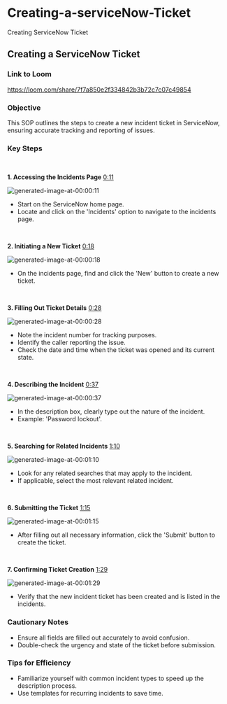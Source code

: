 # Creating-a-serviceNow-Ticket
Creating ServiceNow Ticket
## Creating a ServiceNow Ticket
### Link to Loom

<https://loom.com/share/7f7a850e2f334842b3b72c7c07c49854>

### Objective

This SOP outlines the steps to create a new incident ticket in ServiceNow, ensuring accurate tracking and reporting of issues.

### Key Steps

 

**1. Accessing the Incidents Page** [0:11](https://loom.com/share/7f7a850e2f334842b3b72c7c07c49854?t=11)

![generated-image-at-00:00:11](https://loom.com/i/93847903926c4f96a820cc210bcd651d?workflows_screenshot=true)

- Start on the ServiceNow home page.
- Locate and click on the 'Incidents' option to navigate to the incidents page.

 

**2. Initiating a New Ticket** [0:18](https://loom.com/share/7f7a850e2f334842b3b72c7c07c49854?t=18)

![generated-image-at-00:00:18](https://loom.com/i/1119c7fc3ed04b8fad82d5cb0cfbb506?workflows_screenshot=true)

- On the incidents page, find and click the 'New' button to create a new ticket.

 

**3. Filling Out Ticket Details** [0:28](https://loom.com/share/7f7a850e2f334842b3b72c7c07c49854?t=28)

![generated-image-at-00:00:28](https://loom.com/i/85dbe624007b4827828e8bc017f61c17?workflows_screenshot=true)

- Note the incident number for tracking purposes.
- Identify the caller reporting the issue.
- Check the date and time when the ticket was opened and its current state.

 

**4. Describing the Incident** [0:37](https://loom.com/share/7f7a850e2f334842b3b72c7c07c49854?t=37)

![generated-image-at-00:00:37](https://loom.com/i/c9afcf9dc6294a8eb0ea488d078e5a00?workflows_screenshot=true)

- In the description box, clearly type out the nature of the incident.
- Example: 'Password lockout'.

 

**5. Searching for Related Incidents** [1:10](https://loom.com/share/7f7a850e2f334842b3b72c7c07c49854?t=70)

![generated-image-at-00:01:10](https://loom.com/i/a743a84245f341f4ac584b4a224ee0c2?workflows_screenshot=true)

- Look for any related searches that may apply to the incident.
- If applicable, select the most relevant related incident.

 

**6. Submitting the Ticket** [1:15](https://loom.com/share/7f7a850e2f334842b3b72c7c07c49854?t=75)

![generated-image-at-00:01:15](https://loom.com/i/20103b9dd5ce463a9b8624347839542e?workflows_screenshot=true)

- After filling out all necessary information, click the 'Submit' button to create the ticket.

 

**7. Confirming Ticket Creation** [1:29](https://loom.com/share/7f7a850e2f334842b3b72c7c07c49854?t=89)

![generated-image-at-00:01:29](https://loom.com/i/af5aecfb83474d3598dd24ff94f83240?workflows_screenshot=true)

- Verify that the new incident ticket has been created and is listed in the incidents.

### Cautionary Notes

- Ensure all fields are filled out accurately to avoid confusion.
- Double-check the urgency and state of the ticket before submission.

### Tips for Efficiency

- Familiarize yourself with common incident types to speed up the description process.
- Use templates for recurring incidents to save time.

